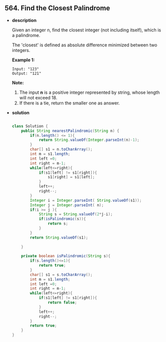 ## 564. Find the Closest Palindrome

* **description**

  Given an integer n, find the closest integer (not including itself), which is a palindrome.

  The 'closest' is defined as absolute difference minimized between two integers.

  **Example 1:**

  ```
  Input: "123"
  Output: "121"
  ```

  

  **Note:**

  1. The input **n** is a positive integer represented by string, whose length will not exceed 18.
  2. If there is a tie, return the smaller one as answer.

* **solution**

  ```java
  
  class Solution {
      public String nearestPalindromic(String n) {
          if(n.length() <= 1){
              return String.valueOf(Integer.parseInt(n)-1);
          }
          char[] s1 = n.toCharArray();
          int m = s1.length;
          int left =0;
          int right = m-1;
          while(left<=right){
              if(s1[left] != s1[right]){
                  s1[right] = s1[left];
              }
              left++;
              right--;
          }
          Integer i = Integer.parseInt( String.valueOf(s1));
          Integer j = Integer.parseInt( n);
          if(i >= j ){
              String s = String.valueOf(2*j-i);
              if(isPalindromic(s)){
                  return s;
              }
          }
          return String.valueOf(s1);
          
      }
      
      private boolean isPalindromic(String s){
          if(s.length()<=1){
              return true;
          }
          char[] s1 = s.toCharArray();
          int m = s1.length;
          int left =0;
          int right = m-1;
          while(left<=right){
              if(s1[left] != s1[right]){
                  return false;
              }
              left++;
              right--;
          }
          return true;
      }
  }
  ```

  